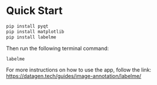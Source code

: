 # Quick Start

```bash
pip install pyqt 
pip install matplotlib 
pip install labelme 
```
Then run the following terminal command:

```bash
labelme
```

For more instructions on how to use the app, follow the link: https://datagen.tech/guides/image-annotation/labelme/
